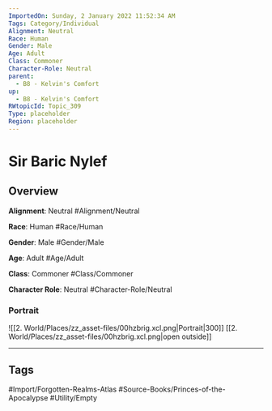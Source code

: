 ```yaml
---
ImportedOn: Sunday, 2 January 2022 11:52:34 AM
Tags: Category/Individual
Alignment: Neutral
Race: Human
Gender: Male
Age: Adult
Class: Commoner
Character-Role: Neutral
parent:
  - B8 - Kelvin's Comfort
up:
  - B8 - Kelvin's Comfort
RWtopicId: Topic_309
Type: placeholder
Region: placeholder
---
```

# Sir Baric Nylef
## Overview
**Alignment**: Neutral
#Alignment/Neutral

**Race**: Human
#Race/Human

**Gender**: Male
#Gender/Male

**Age**: Adult
#Age/Adult

**Class**: Commoner
#Class/Commoner

**Character Role**: Neutral
#Character-Role/Neutral

### Portrait
![[2. World/Places/zz_asset-files/00hzbrig.xcl.png|Portrait|300]]
[[2. World/Places/zz_asset-files/00hzbrig.xcl.png|open outside]]


---
## Tags
#Import/Forgotten-Realms-Atlas #Source-Books/Princes-of-the-Apocalypse #Utility/Empty

